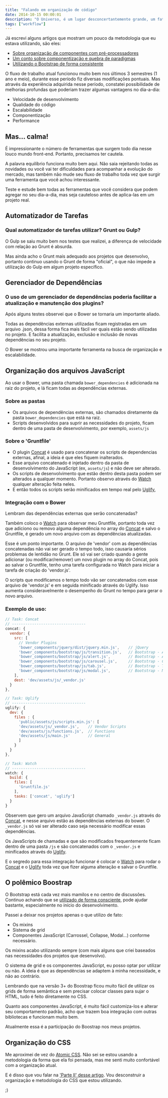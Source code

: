 ```yaml
---
title: "Falando em organização de código"
date: 2014-10-15 00:00:01
description: "O Universo, é um lugar desconcertantemente grande, um fato que, para continuar levando uma vida tranquila, a maioria das pessoas tende a ignorar"
tags: ["workflow"]
---
```


Já escrevi alguns artigos que mostram um pouco da metodologia que eu estava utilizando, são eles:

- [Sobre organização de componentes com pré-processadores](/blog/sobre-organizacao-de-componentes-com-pre-processadores)
- [Um conto sobre componentização e quebra de paradigmas](/blog/um-conto-sobre-componentizacao-e-quebra-de-paradigmas)
- [Utilizando o Bootstrap de forma consistente](/blog/utilizando-o-bootstrap-de-forma-consistente)

O fluxo de trabalho atual funcionou muito bem nos últimos 3 semestres (1 ano e meio), durante esse período fiz diversas modificações pontuais. Mas através da experiência adquirida nesse período, constatei possibilidade de melhorias profundas que poderiam trazer algumas vantagens no dia-a-dia:

- Velocidade de desenvolvimento
- Qualidade do código
- Escalabilidade
- Componentização
- Performance

## Mas… calma!

É impressionante o número de ferramentas que surgem todo dia nesse louco mundo front-end. Portanto, precisamos ter cautela.

A palavra equilíbrio funciona muito bem aqui. Não saia rejeitando todas as novidades ou você vai ter dificuldades para acompanhar a evolução do mercado, mas também não mude seu fluxo de trabalho toda vez que surgir uma ferramenta que você achou interessante.

Teste e estude bem todas as ferramentas que você considera que podem agregar no seu dia-a-dia, mas seja cauteloso antes de aplica-las em um projeto real.

## Automatizador de Tarefas

### Qual automatizador de tarefas utilizar? Grunt ou Gulp?

O Gulp se saiu muito bem nos testes que realizei, a diferença de velocidade com relação ao Grunt é absurda.

Mas ainda acho o Grunt mais adequado aos projetos que desenvolvo, portanto continuo usando o Grunt de forma "oficial", o que não impede a utilização do Gulp em algum projeto específico.

## Gerenciador de Dependências

### O uso de um gerenciador de dependências poderia facilitar a atualização e manutenção dos plugins?

Após alguns testes observei que o Bower se tornaria um importante aliado.

Todas as dependências externas utilizadas ficam registradas em um arquivo .json, dessa forma fica mais fácil ver quais estão sendo utilizadas no projeto. E facilita a atualização, exclusão e inclusão de novas dependências no seu projeto.

O Bower se mostrou uma importante ferramenta na busca de organização e escalabilidade.

## Organização dos arquivos JavaScript

Ao usar o Bower, uma pasta chamada `bower_dependencies` é adicionada na raiz do projeto, e lá ficam todas as dependências externas.

### Sobre as pastas

- Os arquivos de dependências externas, são chamados diretamente da pasta `bower_dependencies` que está na raiz.
- Scripts desenvolvidos para suprir as necessidades do projeto, ficam dentro de uma pasta de desenvolvimento, por exemplo, `assets/js`

### Sobre o 'Gruntfile'

- O plugin [Concat](https://github.com/gruntjs/grunt-contrib-concat) é usado para concatenar os scripts de dependencias externas, afinal, a ideia é que eles fiquem inalterados.
- Esse arquivo concatenado é injetado dentro da pasta de desenvolvimento do JavaScript (ex, `assets/js`) e não deve ser alterado.
- Os scripts de desenvolvimento que estão dentro desta pasta podem ser alterados a qualquer momento. Portanto observo através do [Watch](https://github.com/gruntjs/grunt-contrib-watch) qualquer alteração feita neles.
- E então todos os scripts serão minificados em tempo real pelo [Uglify](https://github.com/gruntjs/grunt-contrib-uglify),

### Integração com o Bower

Lembram das dependências externas que serão concatenadas?

Também coloco o [Watch](https://github.com/gruntjs/grunt-contrib-watch) para observar meu Gruntfile, portanto toda vez que adiciono ou removo alguma dependência no array do [Concat](https://github.com/gruntjs/grunt-contrib-concat) e salvo o Gruntfile, é gerado um novo arquivo com as dependências atualizadas.

Esse é um ponto importante. O arquivo de 'vendor' com as dependências concatenadas não vai ser gerado o tempo todo, isso causaria sérios problemas de lentidão no Grunt. Ele só vai ser criado quando a gente adicionar (ou modificar/remover) um novo plugin no array do Concat, pois ao salvar o Gruntfile, tenho uma tarefa configurada no Watch para iniciar a tarefa de criação do 'vendor.js'.

O scripts que modificamos o tempo todo vão ser concatenados com esse arquivo de 'vendor.js' e em seguida minificado através do Uglify. Isso aumenta consideravelmente o desempenho do Grunt no tempo para gerar o novo arquivo.

### Exemplo de uso:

```js
// Task: Concat
// ---------------------------------
concat: {
  vendor: {
    src: [
      // Vendor Plugins
      'bower_components/jquery/dist/jquery.min.js',    // jQuery
      'bower_components/bootstrap/js/transition.js',   // Bootstrap - Animation
      'bower_components/bootstrap/js/alert.js',        // Bootstrap - Alert
      'bower_components/bootstrap/js/carousel.js',     // Bootstrap - Carousel
      'bower_components/bootstrap/js/tab.js',          // Bootstrap - Tabs
      'bower_components/bootstrap/js/modal.js',        // Bootstrap - Modal
    ],
    dest: 'dev/assets/js/_vendor.js'
  }
},

// Task: Uglify
// ---------------------------------
uglify: {
  dev: {
    files : {
      'public/assets/js/scripts.min.js': [
      'dev/assets/js/_vendor.js',    // Vendor Scripts
      'dev/assets/js/functions.js',  // Functions
      'dev/assets/js/main.js'        // General
      ]
    }
  }
},

// Task: Watch
// ---------------------------------
watch: {
  build: {
    files: [
      'Gruntfile.js'
    ],
    tasks: ['concat', 'uglify']
  }
}
```

Observem que gero um arquivo JavaScript chamado `_vendor.js` através do [Concat](https://github.com/gruntjs/grunt-contrib-concat), e nesse arquivo estão as dependências externas do bower. O `_vendor.js` só vai ser alterado caso seja necessário modificar essas dependências.

Os JavaScripts de chamadas e que são modificados frequentemente ficam dentro de uma pasta `/js` e são concatenados com o `_vendor.js` e minificados através do [Uglify](https://github.com/gruntjs/grunt-contrib-uglify).

E o segredo para essa integração funcionar é colocar o [Watch](https://github.com/gruntjs/grunt-contrib-watch) para rodar o [Concat](https://github.com/gruntjs/grunt-contrib-concat) e o [Uglify](https://github.com/gruntjs/grunt-contrib-uglify) toda vez que fizer alguma alteração e salvar o Gruntfile.

## O polêmico Boostrap

O Bootstrap está cada vez mais mamilos e no centro de discussões. Continuo achando que se [utilizado de forma consciente](/blog/utilizando-o-bootstrap-de-forma-consistente), pode ajudar bastante, especialmente no início do desenvolvimento.

Passei a deixar nos projetos apenas o que utilizo de fato:

- Os mixins
- Sistema de grid
- Componentes JavaScript (Carrossel, Collapse, Modal…) conforme necessário.

Os mixins acabo utilizando sempre (com mais alguns que criei baseados nas necessidades dos projetos que desenvolvo).

O sistema de grid e os componentes JavaScript, eu posso optar por utilizar ou não. A ideia é que as dependências se adaptem à minha necessidade, e não ao contrário.

Lembrando que na versão 3+ do Boostrap ficou muito fácil de utilizar os grids de forma semântica e sem precisar colocar classes para sujar o HTML, tudo é feito diretamente no CSS.

Quanto aos componentes JavaScript, é muito fácil customiza-los e alterar seu comportamento padrão, acho que trazem boa integração com outras bibliotecas e funcionam muito bem.

Atualmente essa é a participação do Boostrap nos meus projetos.

## Organização do CSS

Me aproximei de vez do [Atomic CSS](http://patternlab.io). Não sei se estou usando a metodologia da forma que ela foi pensada, mas me senti muito confortável com a organização atual.

E é disso que vou falar na ['Parte II' desse artigo](/blog/falando-em-organizacao-css). Vou desconstruir a organização e metodologia do CSS que estou utilizando.

;)
